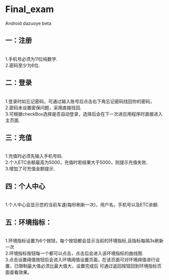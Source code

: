# Final_exam<br>
Android dazuoye beta<br>
<h2>一：注册</h2><br>
1.手机号必须为11位纯数字.<br>
2.密码至少为6位.<br>
<h2>二：登录</h2><br>
1.登录时如忘记密码，可通过输入账号后点击右下角忘记密码找回你的密码，<br>
2.密码未设置密保问题，采用直接找回.<br>
3.可根据checkBox选择是否自动登录，选择后会在下一次进应用程序时直接进入主页面.<br>
<h2>三：充值</h2><br>
1.充值时必须先输入手机号码.<br>
2.个人ETC余额最高为5000，充值时若结果大于5000，则提示充值失败.<br>
3.增加了可充值金额提示.<br>
<h2>四：个人中心</h2><br>
1.个人中心会显示您的当前车速(每秒刷新一次)，用户名，手机号以及ETC余额.<br>
<h2>五：环境指标：</h2><br>
1.环境指标设置为6个按钮，每个按钮都会显示当前的环境指标,且指标每隔3s刷新一次<br>
2.环境指标按钮每一个都可以点击，点击后会进入该环境指标的曲线图.<br>
3.点击设置阈值按钮后会进入环境阈值设置页面，在该页面可对环境阈值进行设置，已限制最大值必须比最大值大，设置完成后
可通过返回按钮回到环境指标页面查看效果。
